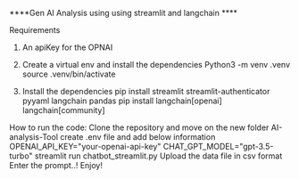 ****Gen AI Analysis using using streamlit and langchain ****

Requirements
1. An apiKey for the OPNAI
2. Create a virtual env and install the dependencies
   Python3 -m venv .venv
   source .venv/bin/activate

3. Install the dependencies
  pip install streamlit streamlit-authenticator pyyaml langchain pandas
  pip install langchain[openai] langchain[community]

How to run the code:
Clone the repository and move on the new folder AI-analysis-Tool
create .env file and add below information
  OPENAI_API_KEY="your-openai-api-key"
  CHAT_GPT_MODEL="gpt-3.5-turbo" 
streamlit run chatbot_streamlit.py
Upload the data file in csv format
Enter the prompt..!
Enjoy!
